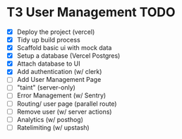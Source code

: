 # T3 User Management TODO

- [x] Deploy the project (vercel)
- [x] Tidy up build process
- [x] Scaffold basic ui with mock data
- [x] Setup a database (Vercel Postgres)
- [x] Attach database to UI
- [x] Add authentication (w/ clerk)
- [ ] Add User Management Page
- [ ] "taint" (server-only)
- [ ] Error Management (w/ Sentry)
- [ ] Routing/ user page (parallel route)
- [ ] Remove user (w/ server actions)
- [ ] Analytics (w/ posthog)
- [ ] Ratelimiting (w/ upstash)
